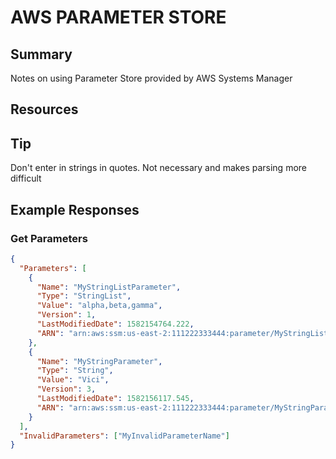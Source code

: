 # AWS PARAMETER STORE

## Summary

Notes on using Parameter Store provided by AWS Systems Manager

## Resources

## Tip

Don't enter in strings in quotes. Not necessary and makes parsing more difficult

## Example Responses

### Get Parameters

```json
{
  "Parameters": [
    {
      "Name": "MyStringListParameter",
      "Type": "StringList",
      "Value": "alpha,beta,gamma",
      "Version": 1,
      "LastModifiedDate": 1582154764.222,
      "ARN": "arn:aws:ssm:us-east-2:111222333444:parameter/MyStringListParameter"
    },
    {
      "Name": "MyStringParameter",
      "Type": "String",
      "Value": "Vici",
      "Version": 3,
      "LastModifiedDate": 1582156117.545,
      "ARN": "arn:aws:ssm:us-east-2:111222333444:parameter/MyStringParameter"
    }
  ],
  "InvalidParameters": ["MyInvalidParameterName"]
}
```
